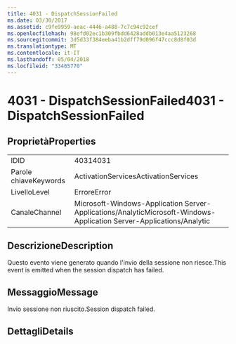 ```yaml
---
title: 4031 - DispatchSessionFailed
ms.date: 03/30/2017
ms.assetid: c9fe9959-aeac-4446-a488-7c7c94c92cef
ms.openlocfilehash: 98efd02ec1b309fbdd6428addb013e4aa5123268
ms.sourcegitcommit: 3d5d33f384eeba41b2dff79d096f47ccc8d8f03d
ms.translationtype: MT
ms.contentlocale: it-IT
ms.lasthandoff: 05/04/2018
ms.locfileid: "33465770"
---
```

# <a name="4031---dispatchsessionfailed"></a><span data-ttu-id="4c99d-102">4031 - DispatchSessionFailed</span><span class="sxs-lookup"><span data-stu-id="4c99d-102">4031 - DispatchSessionFailed</span></span>
## <a name="properties"></a><span data-ttu-id="4c99d-103">Proprietà</span><span class="sxs-lookup"><span data-stu-id="4c99d-103">Properties</span></span>  
  
|||  
|-|-|  
|<span data-ttu-id="4c99d-104">ID</span><span class="sxs-lookup"><span data-stu-id="4c99d-104">ID</span></span>|<span data-ttu-id="4c99d-105">4031</span><span class="sxs-lookup"><span data-stu-id="4c99d-105">4031</span></span>|  
|<span data-ttu-id="4c99d-106">Parole chiave</span><span class="sxs-lookup"><span data-stu-id="4c99d-106">Keywords</span></span>|<span data-ttu-id="4c99d-107">ActivationServices</span><span class="sxs-lookup"><span data-stu-id="4c99d-107">ActivationServices</span></span>|  
|<span data-ttu-id="4c99d-108">Livello</span><span class="sxs-lookup"><span data-stu-id="4c99d-108">Level</span></span>|<span data-ttu-id="4c99d-109">Errore</span><span class="sxs-lookup"><span data-stu-id="4c99d-109">Error</span></span>|  
|<span data-ttu-id="4c99d-110">Canale</span><span class="sxs-lookup"><span data-stu-id="4c99d-110">Channel</span></span>|<span data-ttu-id="4c99d-111">Microsoft-Windows-Application Server-Applications/Analytic</span><span class="sxs-lookup"><span data-stu-id="4c99d-111">Microsoft-Windows-Application Server-Applications/Analytic</span></span>|  
  
## <a name="description"></a><span data-ttu-id="4c99d-112">Descrizione</span><span class="sxs-lookup"><span data-stu-id="4c99d-112">Description</span></span>  
 <span data-ttu-id="4c99d-113">Questo evento viene generato quando l'invio della sessione non riesce.</span><span class="sxs-lookup"><span data-stu-id="4c99d-113">This event is emitted when the session dispatch has failed.</span></span>  
  
## <a name="message"></a><span data-ttu-id="4c99d-114">Messaggio</span><span class="sxs-lookup"><span data-stu-id="4c99d-114">Message</span></span>  
 <span data-ttu-id="4c99d-115">Invio sessione non riuscito.</span><span class="sxs-lookup"><span data-stu-id="4c99d-115">Session dispatch failed.</span></span>  
  
## <a name="details"></a><span data-ttu-id="4c99d-116">Dettagli</span><span class="sxs-lookup"><span data-stu-id="4c99d-116">Details</span></span>
